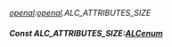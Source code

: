 _[openal](../../modules/openal/openal-module.md):[openal](../../modules/openal/openal-module.md).ALC\_ATTRIBUTES\_SIZE_
##### Const ALC\_ATTRIBUTES\_SIZE:[ALCenum](../../modules/openal/openal-alcenum.md)
